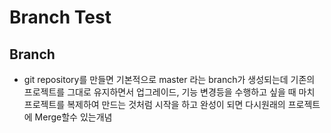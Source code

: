 # Branch Test

## Branch 

* git repository를 만들면 기본적으로 master 라는 branch가
생성되는데
기존의 프로젝트를 그대로 유지하면서 업그레이드, 기능 변경등을 수행하고 싶을 때
마치 프로젝트를 복제하여 만드는 것처럼 시작을 하고
완성이 되면 다시원래의 프로젝트에 Merge할수 있는개념